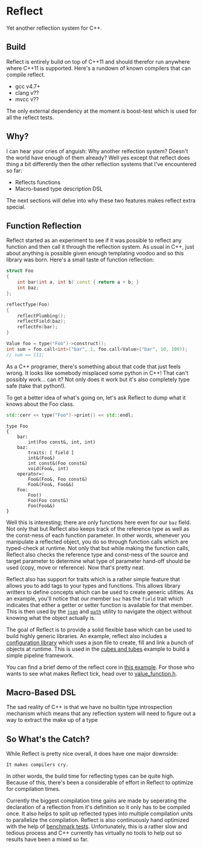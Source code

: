 # Reflect #

Yet another reflection system for C++.

## Build ##

Reflect is entirely build on top of C++11 and should therefor run anywhere where
C++11 is supported. Here's a rundown of known compilers that can compile reflect.

* gcc v4.7+
* clang v??
* mvcc v??

The only external dependency at the moment is boost-test
which is used for all the reflect tests.


## Why? ##

I can hear your cries of anguish: Why another relfection system? Doesn't the
world have enough of them already? Well yes except that reflect does thing a bit
differently then the other reflection systems that I've encountered so far:

* Reflects functions
* Macro-based type description DSL

The next sections will delve into why these two features makes reflect extra
special.


## Function Reflection ##

Reflect started as an experiment to see if it was possible to reflect any
function and then call it through the reflection system. As usual in C++, just
about anything is possible given enough templating voodoo and so this library
was born. Here's a small taste of function reflection:

```c++
struct Foo
{
    int bar(int a, int b) const { return a + b; }
	int baz;
};

reflectType(Foo)
{
    reflectPlumbing();
	reflectField(baz);
    reflectFn(bar);
}

Value foo = type("Foo")->construct();
int sum = foo.call<int>("bar", 1, foo.call<Value>("bar", 10, 100));
// sum == 111;
```

As a C++ programer, there's something about that code that just feels wrong. It
looks like somebody misplaced some python in C++! That can't possibly work...
can it? Not only does it work but it's also completely type safe (take that
python!).

To get a better idea of what's going on, let's ask Reflect to dump what it knows
about the Foo class.

```c++
std::cerr << type("Foo")->print() << std::endl;
```
```
type Foo
{
    bar:
        int(Foo const&, int, int)
    baz:
        traits: [ field ]
        int&(Foo&)
        int const&(Foo const&)
        void(Foo&, int)
    operator=:
        Foo&(Foo&, Foo const&)
        Foo&(Foo&, Foo&&)
    Foo:
        Foo()
        Foo(Foo const&)
        Foo(Foo&&)
}
```

Well this is interesting; there are only functions here even for our `baz`
field. Not only that but Reflect also keeps track of the reference type as well
as the const-ness of each function parameter. In other words, whenever you
manipulate a reflected object, you do so through function calls which are
typed-check at runtime. Not only that but while making the function calls,
Reflect also checks the reference type and const-ness of the source and target
parameter to determine what type of parameter hand-off should be used (copy,
move or reference). Now that's pretty neat.

Reflect also has support for traits which is a rather simple feature that allows
you to add tags to your types and functions. This allows library writters to
define concepts which can be used to create generic utilties. As an example,
you'll notice that our member `baz` has the `field` trait which indicates that
either a getter or setter function is available for that member. This is then
used by the [`json`](src/utils/json) and [`path`](src/utils/config/path.h)
utility to navigate the object without knowing what the object actually is.

The goal of Reflect is to provide a solid flexible base which can be used to
build highly generic libraries. An example, reflect also includes a
[configuration library](src/utils/config) which uses a json file to create, fill
and link a bunch of objects at runtime. This is used in the
[cubes and tubes](tests/cubes_test.cpp) example to build a simple pipeline
framework.

You can find a brief demo of the reflect core in
[this example](tests/demo_test.cpp). For those who wants to see what makes
Reflect tick, head over to [value_function.h](src/value_function.h).


## Macro-Based DSL ##

The sad reality of C++ is that we have no builtin type introspection mechanism
which means that any reflection system will need to figure out a way to extract
the make up of a type


## So What's the Catch? ##

While Reflect is pretty nice overall, it does have one major downside:

    It makes compilers cry.

In other words, the build time for reflecting types can be quite high. Because
of this, there's been a considerable of effort in Reflect to optimize for
compilation times.

Currently the biggest compilation time gains are made by seperating the
declaration of a reflection from it's definition so it only has to be compiled
once. It also helps to split up reflected types into multiple compilation units
to parallelize the compilation. Reflect is also continuously hand optimized with
the help of [benchmark tests](tests/cperf). Unfortunately, this is a rather slow
and tedious process and C++ currently has virtually no tools to help out so
results have been a mixed so far.

